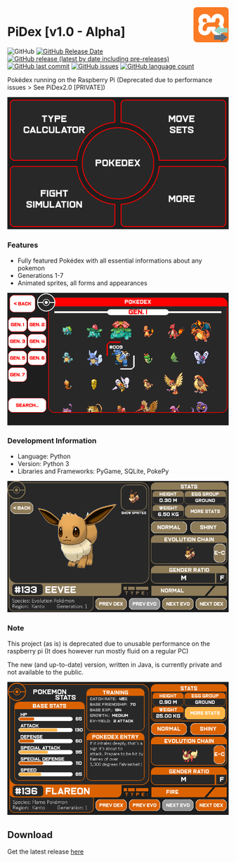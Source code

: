 <img align="right" width="80" height="80" src="https://github.com/TobiHatti/XAMPP-ProjectSelector/blob/master/XPS1/content/xamppProjectSelector.png">

# PiDex [v1.0 - Alpha]

![GitHub](https://img.shields.io/github/license/TobiHatti/PiDex)
[![GitHub Release Date](https://img.shields.io/github/release-date/TobiHatti/PiDex)](https://github.com/TobiHatti/PiDex/releases)
[![GitHub release (latest by date including pre-releases)](https://img.shields.io/github/v/release/TobiHatti/PiDex?include_prereleases)](https://github.com/TobiHatti/PiDex/releases)
[![GitHub last commit](https://img.shields.io/github/last-commit/TobiHatti/PiDex)](https://github.com/TobiHatti/PiDex/commits/master)
[![GitHub issues](https://img.shields.io/github/issues-raw/TobiHatti/PiDex)](https://github.com/TobiHatti/PiDex/issues)
[![GitHub language count](https://img.shields.io/github/languages/count/TobiHatti/PiDex)](https://github.com/TobiHatti/PiDex)

Pokédex running on the Raspberry Pi
(Deprecated due to performance issues > See PiDex2.0 [PRIVATE])

![image](https://github.com/TobiHatti/PiDex/blob/master/pidex_sample_01.png)

### Features
- Fully featured Pokédex with all essential informations about any pokemon
- Generations 1-7
- Animated sprites, all forms and appearances

![image](https://github.com/TobiHatti/PiDex/blob/master/pidex_sample_02.png)

### Development Information
- Language: Python
- Version: Python 3
- Libraries and Frameworks: PyGame, SQLite, PokePy

![image](https://github.com/TobiHatti/PiDex/blob/master/pidex_sample_03.png)

### Note
This project (as is) is deprecated due to unusable performance on the raspberry pi 
(It does however run mostly fluid on a regular PC)

The new (and up-to-date) version, written in Java, is currently private and not available to the public.

![image](https://github.com/TobiHatti/PiDex/blob/master/pidex_sample_04.png)

## Download
Get the latest release [here](https://github.com/TobiHatti/PiDex/releases)
